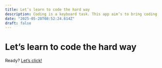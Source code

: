 ```yaml
---
title: Let’s learn to code the hard way
description: Coding is a keyboard task. This app aim’s to bring coding skills the way real developers writes code.
date: "2025-05-28T08:52:24.614Z"
draft: false
---
```


# Let’s learn to code the hard way

Ready? [Let’s click!](/en/learn)
